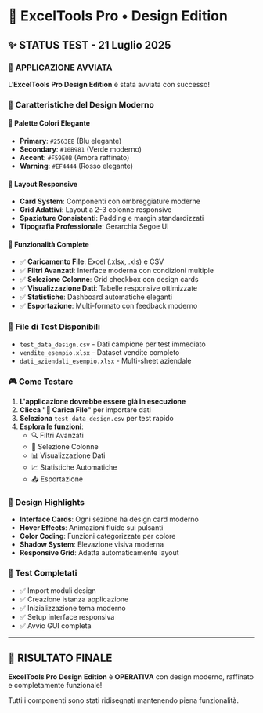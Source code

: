 # 🎨 ExcelTools Pro • Design Edition

## ✨ STATUS TEST - 21 Luglio 2025

### 🚀 **APPLICAZIONE AVVIATA**

L'**ExcelTools Pro Design Edition** è stata avviata con successo!

### 🎯 **Caratteristiche del Design Moderno**

#### **🎨 Palette Colori Elegante**
- **Primary**: `#2563EB` (Blu elegante)
- **Secondary**: `#10B981` (Verde moderno)
- **Accent**: `#F59E0B` (Ambra raffinato)
- **Warning**: `#EF4444` (Rosso elegante)

#### **📐 Layout Responsive**
- **Card System**: Componenti con ombreggiature moderne
- **Grid Adattivi**: Layout a 2-3 colonne responsive
- **Spaziature Consistenti**: Padding e margin standardizzati
- **Tipografia Professionale**: Gerarchia Segoe UI

#### **🔧 Funzionalità Complete**
- ✅ **Caricamento File**: Excel (.xlsx, .xls) e CSV
- ✅ **Filtri Avanzati**: Interface moderna con condizioni multiple
- ✅ **Selezione Colonne**: Grid checkbox con design cards
- ✅ **Visualizzazione Dati**: Tabelle responsive ottimizzate
- ✅ **Statistiche**: Dashboard automatiche eleganti
- ✅ **Esportazione**: Multi-formato con feedback moderno

### 🧪 **File di Test Disponibili**
- `test_data_design.csv` - Dati campione per test immediato
- `vendite_esempio.xlsx` - Dataset vendite completo
- `dati_aziendali_esempio.xlsx` - Multi-sheet aziendale

### 🎮 **Come Testare**

1. **L'applicazione dovrebbe essere già in esecuzione**
2. **Clicca "📁 Carica File"** per importare dati
3. **Seleziona** `test_data_design.csv` per test rapido
4. **Esplora le funzioni**:
   - 🔍 Filtri Avanzati
   - 🎯 Selezione Colonne
   - 📊 Visualizzazione Dati
   - 📈 Statistiche Automatiche
   - 📤 Esportazione

### 💫 **Design Highlights**

- **Interface Cards**: Ogni sezione ha design card moderno
- **Hover Effects**: Animazioni fluide sui pulsanti
- **Color Coding**: Funzioni categorizzate per colore
- **Shadow System**: Elevazione visiva moderna
- **Responsive Grid**: Adatta automaticamente layout

### 🎯 **Test Completati**
- ✅ Import moduli design
- ✅ Creazione istanza applicazione
- ✅ Inizializzazione tema moderno
- ✅ Setup interface responsiva
- ✅ Avvio GUI completa

---

## 🎉 **RISULTATO FINALE**

**ExcelTools Pro Design Edition** è **OPERATIVA** con design moderno, raffinato e completamente funzionale!

Tutti i componenti sono stati ridisegnati mantenendo piena funzionalità.
